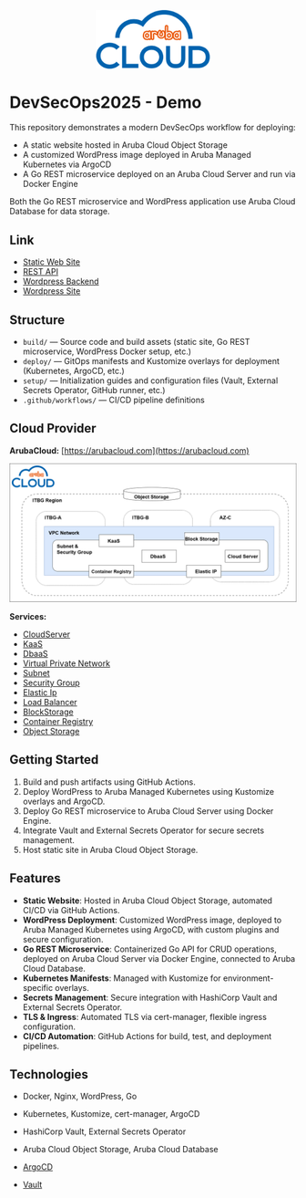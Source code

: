 <p align="center">
  <img src="logo.png" alt="Logo" width="200"/>
</p>

# DevSecOps2025 - Demo

This repository demonstrates a modern DevSecOps workflow for deploying:

- A static website hosted in Aruba Cloud Object Storage
- A customized WordPress image deployed in Aruba Managed Kubernetes via ArgoCD
- A Go REST microservice deployed on an Aruba Cloud Server and run via Docker Engine

Both the Go REST microservice and WordPress application use Aruba Cloud Database for data storage.

## Link

- [Static Web Site](https://devsecops2025.r3-it.storage.cloud.it/index.html)
- [REST API](https://api.devsecops2025-arubacloud.com)
- [Wordpress Backend](https://devsecops2025-arubacloud.com/wp-admin)
- [Wordpress Site](https://devsecops2025-arubacloud.com/)


## Structure

- `build/` — Source code and build assets (static site, Go REST microservice, WordPress Docker setup, etc.)
- `deploy/` — GitOps manifests and Kustomize overlays for deployment (Kubernetes, ArgoCD, etc.)
- `setup/` — Initialization guides and configuration files (Vault, External Secrets Operator, GitHub runner, etc.)
- `.github/workflows/` — CI/CD pipeline definitions

## Cloud Provider

**ArubaCloud:** [https://arubacloud.com](https://arubacloud.com)

<p align="center">
  <img src="deployment.png" alt="Deployment Architecture" width="600"/>
</p>

**Services:**
- [CloudServer](https://kb.arubacloud.com/en/computing/cloud-servers.aspx)
- [KaaS](https://kb.arubacloud.com/cmp/en/container/kubernetes.aspx)
- [DbaaS](https://kb.arubacloud.com/en/database/cloud-dbaas.aspx)
- [Virtual Private Network](https://kb.arubacloud.com/cmp/en/networking/vpc-networks.aspx)
- [Subnet](https://kb.arubacloud.com/cmp/en/networking/vpc-networks/subnet.aspx)
- [Security Group](https://kb.arubacloud.com/cmp/en/networking/vpc-networks/security-group.aspx)
- [Elastic Ip](https://kb.arubacloud.com/cmp/en/networking/elastic-ip.aspx)
- [Load Balancer](https://kb.arubacloud.com/cmp/en/networking/load-balancer/description.aspx)
- [BlockStorage](https://kb.arubacloud.com/cmp/en/storage/block-storage.aspx)
- [Container Registry](https://kb.arubacloud.com/en/storage/object-storage.aspx)
- [Object Storage](https://kb.arubacloud.com/en/storage/object-storage.aspx)

## Getting Started

1. Build and push artifacts using GitHub Actions.
2. Deploy WordPress to Aruba Managed Kubernetes using Kustomize overlays and ArgoCD.
3. Deploy Go REST microservice to Aruba Cloud Server using Docker Engine.
4. Integrate Vault and External Secrets Operator for secure secrets management.
5. Host static site in Aruba Cloud Object Storage.

## Features

- **Static Website**: Hosted in Aruba Cloud Object Storage, automated CI/CD via GitHub Actions.
- **WordPress Deployment**: Customized WordPress image, deployed to Aruba Managed Kubernetes using ArgoCD, with custom plugins and secure configuration.
- **Go REST Microservice**: Containerized Go API for CRUD operations, deployed on Aruba Cloud Server via Docker Engine, connected to Aruba Cloud Database.
- **Kubernetes Manifests**: Managed with Kustomize for environment-specific overlays.
- **Secrets Management**: Secure integration with HashiCorp Vault and External Secrets Operator.
- **TLS & Ingress**: Automated TLS via cert-manager, flexible ingress configuration.
- **CI/CD Automation**: GitHub Actions for build, test, and deployment pipelines.

## Technologies

- Docker, Nginx, WordPress, Go
- Kubernetes, Kustomize, cert-manager, ArgoCD
- HashiCorp Vault, External Secrets Operator
- Aruba Cloud Object Storage, Aruba Cloud Database

- [ArgoCD](https://argocd.devsecops2025-arubacloud.com/wp-admin)
- [Vault](https://vault.devsecops2025-arubacloud.com/wp-admin)